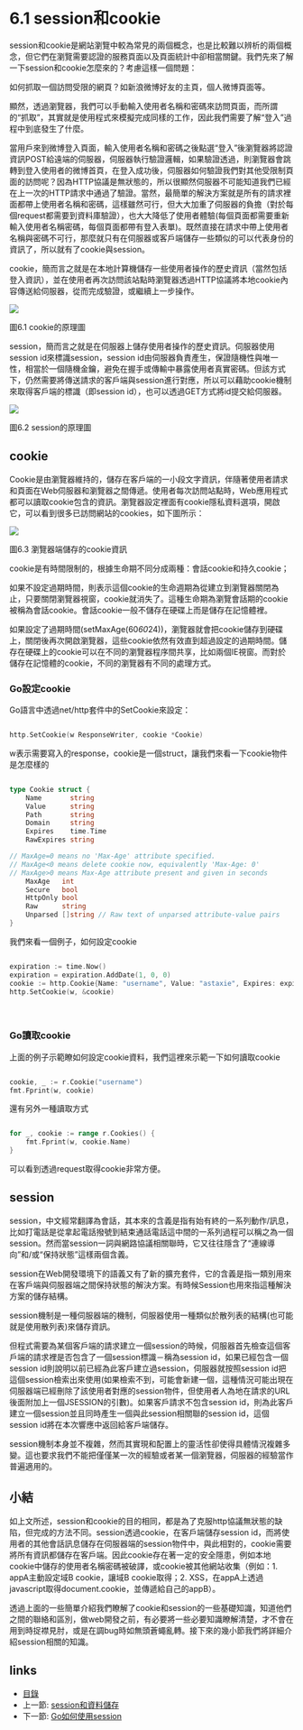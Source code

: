# 6.1 session和cookie
session和cookie是網站瀏覽中較為常見的兩個概念，也是比較難以辨析的兩個概念，但它們在瀏覽需要認證的服務頁面以及頁面統計中卻相當關鍵。我們先來了解一下session和cookie怎麼來的？考慮這樣一個問題：

如何抓取一個訪問受限的網頁？如新浪微博好友的主頁，個人微博頁面等。

顯然，透過瀏覽器，我們可以手動輸入使用者名稱和密碼來訪問頁面，而所謂的“抓取”，其實就是使用程式來模擬完成同樣的工作，因此我們需要了解“登入”過程中到底發生了什麼。

當用戶來到微博登入頁面，輸入使用者名稱和密碼之後點選“登入”後瀏覽器將認證資訊POST給遠端的伺服器，伺服器執行驗證邏輯，如果驗證透過，則瀏覽器會跳轉到登入使用者的微博首頁，在登入成功後，伺服器如何驗證我們對其他受限制頁面的訪問呢？因為HTTP協議是無狀態的，所以很顯然伺服器不可能知道我們已經在上一次的HTTP請求中通過了驗證。當然，最簡單的解決方案就是所有的請求裡面都帶上使用者名稱和密碼，這樣雖然可行，但大大加重了伺服器的負擔（對於每個request都需要到資料庫驗證），也大大降低了使用者體驗(每個頁面都需要重新輸入使用者名稱密碼，每個頁面都帶有登入表單)。既然直接在請求中帶上使用者名稱與密碼不可行，那麼就只有在伺服器或客戶端儲存一些類似的可以代表身份的資訊了，所以就有了cookie與session。

cookie，簡而言之就是在本地計算機儲存一些使用者操作的歷史資訊（當然包括登入資訊），並在使用者再次訪問該站點時瀏覽器透過HTTP協議將本地cookie內容傳送給伺服器，從而完成驗證，或繼續上一步操作。

![](images/6.1.cookie2.png?raw=true)

圖6.1 cookie的原理圖

session，簡而言之就是在伺服器上儲存使用者操作的歷史資訊。伺服器使用session id來標識session，session id由伺服器負責產生，保證隨機性與唯一性，相當於一個隨機金鑰，避免在握手或傳輸中暴露使用者真實密碼。但該方式下，仍然需要將傳送請求的客戶端與session進行對應，所以可以藉助cookie機制來取得客戶端的標識（即session id），也可以透過GET方式將id提交給伺服器。

![](images/6.1.session.png?raw=true)

圖6.2 session的原理圖

## cookie
Cookie是由瀏覽器維持的，儲存在客戶端的一小段文字資訊，伴隨著使用者請求和頁面在Web伺服器和瀏覽器之間傳遞。使用者每次訪問站點時，Web應用程式都可以讀取cookie包含的資訊。瀏覽器設定裡面有cookie隱私資料選項，開啟它，可以看到很多已訪問網站的cookies，如下圖所示：

![](images/6.1.cookie.png?raw=true)

圖6.3 瀏覽器端儲存的cookie資訊

cookie是有時間限制的，根據生命期不同分成兩種：會話cookie和持久cookie；

如果不設定過期時間，則表示這個cookie的生命週期為從建立到瀏覽器關閉為止，只要關閉瀏覽器視窗，cookie就消失了。這種生命期為瀏覽會話期的cookie被稱為會話cookie。會話cookie一般不儲存在硬碟上而是儲存在記憶體裡。

如果設定了過期時間(setMaxAge(60*60*24))，瀏覽器就會把cookie儲存到硬碟上，關閉後再次開啟瀏覽器，這些cookie依然有效直到超過設定的過期時間。儲存在硬碟上的cookie可以在不同的瀏覽器程序間共享，比如兩個IE視窗。而對於儲存在記憶體的cookie，不同的瀏覽器有不同的處理方式。
　　

### Go設定cookie
Go語言中透過net/http套件中的SetCookie來設定：
```Go

http.SetCookie(w ResponseWriter, cookie *Cookie)
```
w表示需要寫入的response，cookie是一個struct，讓我們來看一下cookie物件是怎麼樣的
```Go

type Cookie struct {
	Name       string
	Value      string
	Path       string
	Domain     string
	Expires    time.Time
	RawExpires string

// MaxAge=0 means no 'Max-Age' attribute specified.
// MaxAge<0 means delete cookie now, equivalently 'Max-Age: 0'
// MaxAge>0 means Max-Age attribute present and given in seconds
	MaxAge   int
	Secure   bool
	HttpOnly bool
	Raw      string
	Unparsed []string // Raw text of unparsed attribute-value pairs
}

```
我們來看一個例子，如何設定cookie
```Go

expiration := time.Now()
expiration = expiration.AddDate(1, 0, 0)
cookie := http.Cookie{Name: "username", Value: "astaxie", Expires: expiration}
http.SetCookie(w, &cookie)
```
　　
### Go讀取cookie
上面的例子示範瞭如何設定cookie資料，我們這裡來示範一下如何讀取cookie
```Go

cookie, _ := r.Cookie("username")
fmt.Fprint(w, cookie)
```
還有另外一種讀取方式
```Go

for _, cookie := range r.Cookies() {
	fmt.Fprint(w, cookie.Name)
}
```
可以看到透過request取得cookie非常方便。

## session

session，中文經常翻譯為會話，其本來的含義是指有始有終的一系列動作/訊息，比如打電話是從拿起電話撥號到結束通話電話這中間的一系列過程可以稱之為一個session。然而當session一詞與網路協議相關聯時，它又往往隱含了“連線導向”和/或“保持狀態”這樣兩個含義。

session在Web開發環境下的語義又有了新的擴充套件，它的含義是指一類別用來在客戶端與伺服器端之間保持狀態的解決方案。有時候Session也用來指這種解決方案的儲存結構。

session機制是一種伺服器端的機制，伺服器使用一種類似於散列表的結構(也可能就是使用散列表)來儲存資訊。

但程式需要為某個客戶端的請求建立一個session的時候，伺服器首先檢查這個客戶端的請求裡是否包含了一個session標識－稱為session id，如果已經包含一個session id則說明以前已經為此客戶建立過session，伺服器就按照session id把這個session檢索出來使用(如果檢索不到，可能會新建一個，這種情況可能出現在伺服器端已經刪除了該使用者對應的session物件，但使用者人為地在請求的URL後面附加上一個JSESSION的引數)。如果客戶請求不包含session id，則為此客戶建立一個session並且同時產生一個與此session相關聯的session id，這個session id將在本次響應中返回給客戶端儲存。

session機制本身並不複雜，然而其實現和配置上的靈活性卻使得具體情況複雜多變。這也要求我們不能把僅僅某一次的經驗或者某一個瀏覽器，伺服器的經驗當作普遍適用的。

## 小結

如上文所述，session和cookie的目的相同，都是為了克服http協議無狀態的缺陷，但完成的方法不同。session透過cookie，在客戶端儲存session id，而將使用者的其他會話訊息儲存在伺服器端的session物件中，與此相對的，cookie需要將所有資訊都儲存在客戶端。因此cookie存在著一定的安全隱患，例如本地cookie中儲存的使用者名稱密碼被破譯，或cookie被其他網站收集（例如：1. appA主動設定域B cookie，讓域B cookie取得；2. XSS，在appA上透過javascript取得document.cookie，並傳遞給自己的appB）。


透過上面的一些簡單介紹我們瞭解了cookie和session的一些基礎知識，知道他們之間的聯絡和區別，做web開發之前，有必要將一些必要知識瞭解清楚，才不會在用到時捉襟見肘，或是在調bug時如無頭蒼蠅亂轉。接下來的幾小節我們將詳細介紹session相關的知識。

## links
   * [目錄](<preface.md>)
   * 上一節: [session和資料儲存](<06.0.md>)
   * 下一節: [Go如何使用session](<06.2.md>)
